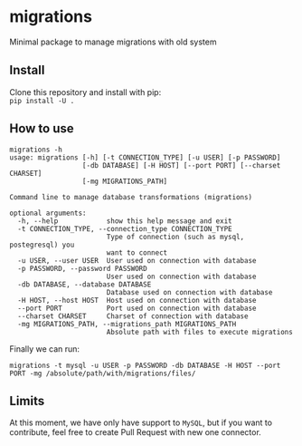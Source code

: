 # migrations
Minimal package to manage migrations with old system

## Install

Clone this repository and install with pip:   
```pip install -U .```

## How to use

```shell
migrations -h
usage: migrations [-h] [-t CONNECTION_TYPE] [-u USER] [-p PASSWORD]
                  [-db DATABASE] [-H HOST] [--port PORT] [--charset CHARSET]
                  [-mg MIGRATIONS_PATH]

Command line to manage database transformations (migrations)

optional arguments:
  -h, --help            show this help message and exit
  -t CONNECTION_TYPE, --connection_type CONNECTION_TYPE
                        Type of connection (such as mysql, postegresql) you
                        want to connect
  -u USER, --user USER  User used on connection with database
  -p PASSWORD, --password PASSWORD
                        User used on connection with database
  -db DATABASE, --database DATABASE
                        Database used on connection with database
  -H HOST, --host HOST  Host used on connection with database
  --port PORT           Port used on connection with database
  --charset CHARSET     Charset of connection with database
  -mg MIGRATIONS_PATH, --migrations_path MIGRATIONS_PATH
                        Absolute path with files to execute migrations
```   
Finally we can run:
```
migrations -t mysql -u USER -p PASSWORD -db DATABASE -H HOST --port PORT -mg /absolute/path/with/migrations/files/
```

## Limits
At this moment, we have only have support to `MySQL`, but if you want to contribute, feel free to create Pull Request with new one connector.
